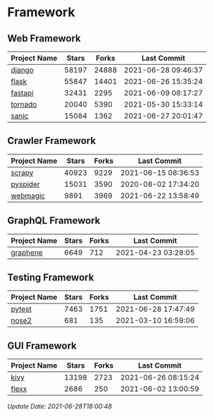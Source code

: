 # Framework

## Web Framework
| Project Name | Stars | Forks | Last Commit |
| ------------ | ----- | ----- | ----------- |
| [django](https://github.com/django/django) | 58197 | 24888 | 2021-06-28 09:46:37 |
| [flask](https://github.com/pallets/flask) | 55847 | 14401 | 2021-06-26 15:35:24 |
| [fastapi](https://github.com/tiangolo/fastapi) | 32431 | 2295 | 2021-06-09 08:17:27 |
| [tornado](https://github.com/tornadoweb/tornado) | 20040 | 5390 | 2021-05-30 15:33:14 |
| [sanic](https://github.com/sanic-org/sanic) | 15084 | 1362 | 2021-06-27 20:01:47 |

## Crawler Framework
| Project Name | Stars | Forks | Last Commit |
| ------------ | ----- | ----- | ----------- |
| [scrapy](https://github.com/scrapy/scrapy) | 40923 | 9229 | 2021-06-15 08:36:53 |
| [pyspider](https://github.com/binux/pyspider) | 15031 | 3590 | 2020-08-02 17:34:20 |
| [webmagic](https://github.com/code4craft/webmagic) | 9891 | 3969 | 2021-06-22 13:58:49 |

## GraphQL Framework
| Project Name | Stars | Forks | Last Commit |
| ------------ | ----- | ----- | ----------- |
| [graphene](https://github.com/graphql-python/graphene) | 6649 | 712 | 2021-04-23 03:28:05 |

## Testing Framework
| Project Name | Stars | Forks | Last Commit |
| ------------ | ----- | ----- | ----------- |
| [pytest](https://github.com/pytest-dev/pytest) | 7463 | 1751 | 2021-06-28 17:47:49 |
| [nose2](https://github.com/nose-devs/nose2) | 681 | 135 | 2021-03-10 16:59:06 |

## GUI Framework
| Project Name | Stars | Forks | Last Commit |
| ------------ | ----- | ----- | ----------- |
| [kivy](https://github.com/kivy/kivy) | 13198 | 2723 | 2021-06-26 08:15:24 |
| [flexx](https://github.com/flexxui/flexx) | 2686 | 250 | 2021-06-02 13:00:59 |

*Update Date: 2021-06-28T18:00:48*